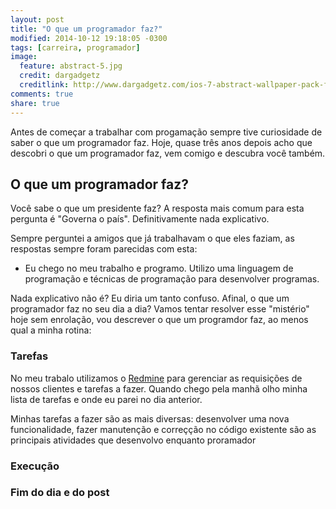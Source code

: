 ```yaml
---
layout: post
title: "O que um programador faz?"
modified: 2014-10-12 19:18:05 -0300
tags: [carreira, programador]
image:
  feature: abstract-5.jpg
  credit: dargadgetz
  creditlink: http://www.dargadgetz.com/ios-7-abstract-wallpaper-pack-for-iphone-5-and-ipod-touch-retina/
comments: true
share: true
---
```


Antes de começar a trabalhar com progamação sempre tive curiosidade de saber o que um programador faz. Hoje, quase três anos depois acho que descobri o que um programador faz, vem comigo e descubra você também.

## O que um programador faz?

Você sabe o que um presidente faz? A resposta mais comum para esta pergunta é "Governa o país". Definitivamente nada explicativo.

Sempre perguntei a amigos que já trabalhavam o que eles faziam, as respostas sempre foram parecidas com esta:

- Eu chego no meu trabalho e programo. Utilizo uma linguagem de programação e técnicas de programação para desenvolver programas.

Nada explicativo não é? Eu diria um tanto confuso. Afinal, o que um programador faz no seu dia a dia? Vamos tentar resolver esse "mistério" hoje sem enrolação, vou descrever o que um programdor faz, ao menos qual a minha rotina:

### Tarefas

No meu trabalo utilizamos o [Redmine](http://www.redmine.org/) para gerenciar as requisições de nossos clientes e tarefas a fazer. Quando chego pela manhã olho minha lista de tarefas e onde eu parei no dia anterior.

Minhas tarefas a fazer são as mais diversas: desenvolver uma nova funcionalidade, fazer manutenção e correçção no código existente são as principais atividades que desenvolvo enquanto proramador

### Execução

### Fim do dia e do post
